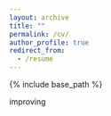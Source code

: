 ```yaml
---
layout: archive
title: ""
permalink: /cv/
author_profile: true
redirect_from:
  - /resume
---
```


{% include base_path %}

improving
